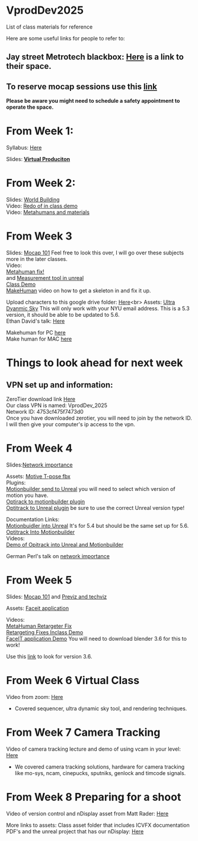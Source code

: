 # VprodDev2025
List of class materials for reference

Here are some useful links for people to refer to: 

## Jay street Metrotech blackbox: [Here](https://sites.google.com/nyu.edu/370jmediacommons/spaces/220-black-box?authuser=1) is a link to their space.<br>
## To reserve mocap sessions use this [link](https://sites.google.com/nyu.edu/370jmediacommons/reservations/booking-tool?authuser=1)<br>
**Please be aware you might need to schedule a safety appointment to operate the space.**


# From Week 1: 

Syllabus: [Here](https://docs.google.com/document/d/1LeYeuDoQRd2f_TJg6ayZZYy4wki-EDQgmMgkkM2RFnE/edit?usp=drive_link)<br>

Slides: [**Virtual Produciton**](https://docs.google.com/presentation/d/1fDI8jPcFZmst3W_ILmKTFjr5RctDCmIJhkkogBsAcFQ/edit?usp=drive_link)<br>

# From Week 2: 

Slides: [World Building](https://docs.google.com/presentation/d/1rbc4WYezXQqK1gGvVjwPtUeRu9vaVOJ7ykW5i4nKNvk/edit?usp=drive_link)<br>
Video: [Redo of in class demo](https://drive.google.com/file/d/1DBGd7_uZfjn9Sa_dZE87uy0On3nhUcHl/view?usp=drive_link)<br>
Video: [Metahumans and materials](https://drive.google.com/file/d/17GkGALyaozoMoLPCwML4qUNqjSx6vw_w/view?usp=drive_link)<br>

# From Week 3

Slides: [Mocap 101](https://docs.google.com/presentation/d/1k9N6rjLF3REOI8JMUtV8bdAJ2a0V8Z2Tnc1Nc40BnUE/edit?slide=id.p#slide=id.p) Feel free to look this over, I will go over these subjects more in the later classes.<br>
Video:<br>
[Metahuman fix!](https://drive.google.com/file/d/1RqGrQ_UsmXDLf9xO8vw8xrFtW__RyduV/view?usp=drive_link)<br> and 
[Measurement tool in unreal](https://drive.google.com/file/d/1OdDAdM-jS4fHHCuKoGVNfSTao6c3CYqq/view?usp=drive_link)<br>
[Class Demo](https://drive.google.com/file/d/1hKcLqsgng0yRgaMV9guezWtfteJ6p7Gc/view?usp=sharing)<br>
[MakeHuman](https://drive.google.com/file/d/1chDd5XbiAeSnQv-JIZ3QrpkW81aeifms/view?usp=drive_link) video on how to get a skeleton in and fix it up.<br>

Upload characters to this google drive folder: [Here](https://drive.google.com/drive/u/1/folders/1kw2apc4DPQl-Ce0Q9f9T316w3_0Xy6__)<br>
Assets: [Ultra Dyanmic Sky](https://nyu.box.com/s/jg0yhbuovoiau7t7s7f064yux2jqr0pz) This will only work with your NYU email address. This is a 5.3 version, it should be able to be updated to 5.6.<br>
Ethan David's talk: [Here](https://drive.google.com/file/d/1chDd5XbiAeSnQv-JIZ3QrpkW81aeifms/view?usp=drive_link)<br>

Makehuman for PC [here](https://static.makehumancommunity.org/makehuman/releases/releases_130.html)<br>
Make human for MAC [here](https://static.makehumancommunity.org/makehuman/releases/releases_120mac.html)<br>

# Things to look ahead for next week
## VPN set up and information:
ZeroTier download link [Here](https://www.zerotier.com/download/)<br>
Our class VPN is named: VprodDev_2025<br>
Network ID: 4753cf475f7473d0<br>
Once you have downloaded zerotier, you will need to join by the network ID. I will then give your computer's ip access to the vpn.<br>

# From Week 4

Slides:[Network importance](https://docs.google.com/presentation/d/1ekxzXpnn7_NvE8o85JFoCXouR5UXMsJkPQQRQNAPyZg/edit?usp=sharing)<br>

Assets: [Motive T-pose fbx](https://drive.google.com/drive/folders/1el_pF54x0voymQ3B2CRPp2CACjIX8-JN?usp=drive_link)<br>
Plugins:<br>
[Motionbuilder send to Unreal](https://github.com/ue4plugins/MobuLiveLink/releases/tag/v3.0.6) you will need to select which version of motion you have.<br>
[Optirack to motionbuilder plugin](https://optitrack.com/support/downloads/)<br>
[Optitrack to Unreal plugin](https://optitrack.com/support/downloads/plugins.html) be sure to use the correct Unreal version type!<br>

Documentation Links:<br>
[Motionbuidler into Unreal](https://dev.epicgames.com/documentation/en-us/unreal-engine/live-link-stream-motionbuilder-to-unreal-engine?application_version=5.4) It's for 5.4 but should be the same set up for 5.6.<br>
[Optitrack Into Motionbuilder](https://optitrack.com/support/downloads/plugins.html)<br>
Videos:<br>
[Demo of Opitrack into Unreal and Motionbuilder](https://drive.google.com/file/d/1d6QmVfdKO6Gk89dCp1Zccv08hfwmlish/view?usp=sharing)<br>

German Perl's talk on [network importance](https://drive.google.com/file/d/1h_i2CNynwP8F_A_g4m5dW5qm6y88FgrN/view?usp=sharing)<br>

# From Week 5 
Slides: [Mocap 101](https://docs.google.com/presentation/d/1k9N6rjLF3REOI8JMUtV8bdAJ2a0V8Z2Tnc1Nc40BnUE/edit?usp=drive_link) and [Previz and techviz](https://docs.google.com/presentation/d/1PO2RRUuhnGtmkVaXSswZM-d0VWYPEg9JIQcylNxbhrg/edit?usp=drive_link)<br>

Assets: [Faceit application](https://drive.google.com/file/d/1DdwIi13njMb12_mpcFUZTFUP0QdwWe6n/view?usp=sharing)<br>

Videos:<br>
[MetaHuman Retargeter Fix](https://drive.google.com/file/d/1NcxQsAaLfQ6TvAYAxpByyd2ItC0zTY0I/view?usp=drive_link)<br>
[Retargeting Fixes Inclass Demo](https://drive.google.com/file/d/1dyM4a94PslYvnLSSMzbCLTCT-TDk8eEp/view?usp=sharing)<br>
[FaceIT application Demo](https://drive.google.com/file/d/1eyC06rAk0hsOn6alkKjvf0DVe4hPtMgC/view?usp=sharing) You will need to download blender 3.6 for this to work!<br>

Use this [link](https://download.blender.org/release/) to look for version 3.6.<br>

# From Week 6 Virtual Class

Video from zoom: [Here](https://nyu.zoom.us/rec/share/rpJZX-jZcOoocC___3x2XEn0l0las7WKqE2Lvd-X-LcEsqkDbzqg2caMuU3RKHNp.qPgY1Cp1_yKrOO7B?startTime=1759960784000)<br>
- Covered sequencer, ultra dynamic sky tool, and rendering techniques.

# From Week 7 Camera Tracking

Video of camera tracking lecture and demo of using vcam in your level: [Here](https://drive.google.com/file/d/1AWRuKI8eRLnvhe7n5JaQ4Qd_KQcoEzFQ/view?usp=sharing)<br>
- We covered camera tracking solutions, hardware for camera tracking like mo-sys, ncam, cinepucks, sputniks, genlock and timcode signals.

# From Week 8 Preparing for a shoot
Video of version control and nDisplay asset from Matt Rader: [Here](https://drive.google.com/file/d/1xzHxnTxTcADkk17JAhPk-0XirDcLvpBx/view?usp=sharing) <br>

More links to assets:
Class asset folder that includes ICVFX documentation PDF's and the unreal project that has our nDisplay: [Here](https://drive.google.com/drive/folders/1IZiIUxSwht0Yj0FlL08xj1fGjvzLFRmX?usp=sharing)<br>




